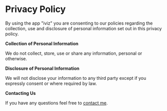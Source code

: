 # Privacy Policy

By using the app "iviz" you are consenting to our policies regarding the collection, use and disclosure of personal information set out in this privacy policy.

**Collection of Personal Information**

We do not collect, store, use or share any information, personal or otherwise.

**Disclosure of Personal Information**

We will not disclose your information to any third party except if you expressly consent or where required by law.

**Contacting Us**

If you have any questions feel free to [contact me](akzeac@gmail.com).
